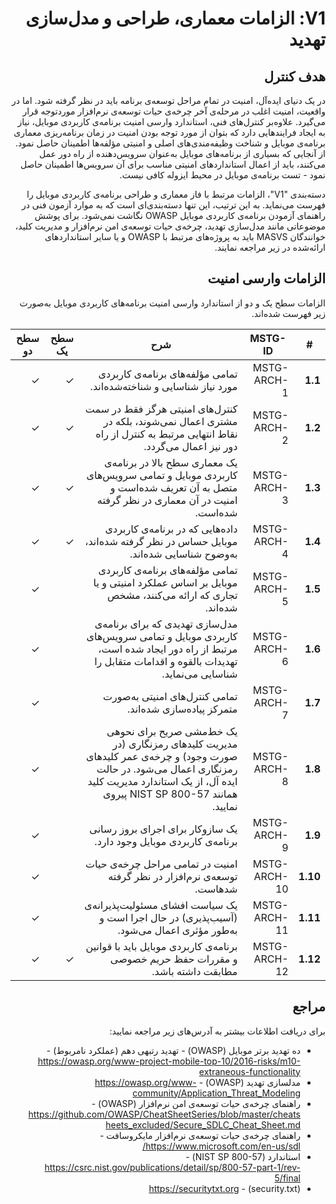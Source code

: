 <div dir="rtl" markdown="1">

# V1: الزامات معماری، طراحی و مدل‌سازی تهدید

## هدف کنترل

در یک دنیای ایده‌آل، امنیت در تمام مراحل توسعه‌ی برنامه باید در نظر گرفته شود. اما در واقعیت، امنیت اغلب در مرحله‌ی آخر چرخه‌ی حیات توسعه‌ی نرم‌افزار موردتوجه قرار می‌گیرد. علاوه‌بر کنترل‌های فنی، استاندارد وارسی امنیت برنامه‌ی کاربردی موبایل، نیاز به ایجاد فرایندهایی دارد که بتوان از مورد توجه بودن امنیت در زمان برنامه‌ریزی معماری برنامه‌ی موبایل و شناخت وظیفه‌مندی‌های اصلی و امنیتی مؤلفه‌ها اطمینان حاصل نمود. از آنجایی که بسیاری از برنامه‌های موبایل به‌عنوان سرویس‌دهنده از راه دور عمل می‌کنند، باید از اعمال استانداردهای امنیتی مناسب برای آن سرویس‌ها اطمینان حاصل نمود - تست برنامه‌ی موبایل در محیط ایزوله کافی نیست.

دسته‌بندی "V1"، الزامات مرتبط با فاز معماری و طراحی برنامه‌ی کاربردی موبایل را فهرست می‌نماید. به این ترتیب، این تنها دسته‌بندی‌ای است که به موارد آزمون فنی در راهنمای آزمودن برنامه‌ی کاربردی موبایل OWASP نگاشت نمی‌شود. برای پوشش موضوعاتی مانند مدل‌سازی تهدید، چرخه‌ی حیات توسعه‌ی امن نرم‌افزار و مدیریت کلید، خوانندگان MASVS باید به پروژه‌های مرتبط با OWASP و یا سایر استانداردهای ارائه‌شده در زیر مراجعه نمایند.

## الزامات وارسی امنیت

الزامات سطح یک و دو از استاندارد وارسی امنیت برنامه‌های کاربردی موبایل به‌صورت زیر فهرست شده‌اند.

| # | MSTG-ID | شرح | سطح یک | سطح دو |
| -- | -------- | ---------------------- | - | - |
| **1.1** | MSTG-ARCH-1 | تمامی مؤلفه‌های برنامه‌ی کاربردی مورد نیاز شناسایی و شناخته‌شده‌اند. | ✓ | ✓ |
| **1.2** | MSTG-ARCH-2 |  کنترل‌های امنیتی هرگز فقط در سمت مشتری اعمال نمی‌شوند، بلکه در نقاط انتهایی مرتبط به کنترل از راه دور  نیز اعمال می‌گردد. | ✓ | ✓ |
| **1.3** | MSTG-ARCH-3 | یک معماری سطح بالا در برنامه‌ی کاربردی موبایل و تمامی سرویس‌های متصل به آن تعریف شده‌است و امنیت در آن معماری در نظر گرفته شده‌است. | ✓ | ✓ |
| **1.4** | MSTG-ARCH-4 | داده‌هایی که در برنامه‌ی کاربردی موبایل حساس در نظر گرفته شده‌اند، به‌وضوح شناسایی شده‌اند. | ✓ | ✓ |
| **1.5** | MSTG-ARCH-5 | تمامی مؤلفه‌های برنامه‌ی کاربردی موبایل بر اساس عملکرد امنیتی و یا تجاری که ارائه می‌کنند، مشخص شده‌اند. |  | ✓ |
| **1.6** | MSTG-ARCH-6 | مدل‌سازی تهدیدی که برای برنامه‌ی کاربردی موبایل و تمامی سرویس‌های مرتبط از راه دور ایجاد شده است، تهدیدات بالقوه و اقدامات متقابل را شناسایی می‌نماید. |  | ✓ |
| **1.7** | MSTG-ARCH-7 | تمامی کنترل‌های امنیتی به‌صورت متمرکز پیاده‌سازی شده‌اند. |  | ✓ |
| **1.8** | MSTG-ARCH-8 | یک خط‌مشی صریح برای نحوه‎ی مدیریت کلیدهای رمزنگاری (در صورت وجود) و چرخه‌ی عمر کلیدهای رمزنگاری اعمال می‌شود. در حالت ایده آل، از یک استاندارد مدیریت کلید همانند NIST SP 800-57 پیروی نمایید. |  | ✓ |
| **1.9** | MSTG-ARCH-9 | یک سازوکار برای اجرای بروز رسانی برنامه‌ی کاربردی موبایل وجود دارد. |  | ✓ |
| **1.10** | MSTG-ARCH-10 | امنیت در تمامی مراحل چرخه‌ی حیات توسعه‌ی نرم‌افزار در نظر گرفته شده‎است. |  | ✓ |
| **1.11** | MSTG-ARCH-11 | یک سیاست افشای مسئولیت‌پذیرانه‌ی (آسیب‌پذیری) در حال اجرا است و به‌طور مؤثری اعمال می‌شود. |  | ✓ |
| **1.12** | MSTG-ARCH-12 | برنامه‌ی کاربردی موبایل باید با قوانین و مقررات حفظ حریم خصوصی مطابقت داشته باشد. | ✓ | ✓ |

## مراجع

برای دریافت اطلاعات بیشتر به آدرس‌های زیر مراجعه نمایید:

- ده تهدید برتر موبایل (OWASP) - تهدید رتبه‎ی دهم (عملکرد نامربوط) - <https://owasp.org/www-project-mobile-top-10/2016-risks/m10-extraneous-functionality>
- مدلسازی تهدید (OWASP) - <https://owasp.org/www-community/Application_Threat_Modeling>
- راهنمای چرخه‌ی حیات توسعه‌ی امن نرم‌افزار (OWASP) - <https://github.com/OWASP/CheatSheetSeries/blob/master/cheatsheets_excluded/Secure_SDLC_Cheat_Sheet.md>
- راهنمای چرخه‌ی حیات توسعه‌ی نرم‌افزار مایکروسافت - <https://www.microsoft.com/en-us/sdl/>
- استاندارد (NIST SP 800-57) - <https://csrc.nist.gov/publications/detail/sp/800-57-part-1/rev-5/final>
- (security.txt) - <https://securitytxt.org>

</div>
